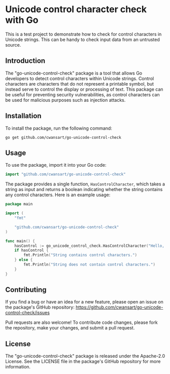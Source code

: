 # Unicode control character check with Go

This is a test project to demonstrate how to check for control characters in Unicode strings. This can be handy to check input data from an untrusted source.

## Introduction

The "go-unicode-control-check" package is a tool that allows Go developers to detect control characters within Unicode strings. Control characters are characters that do not represent a printable symbol, but instead serve to control the display or processing of text. This package can be useful for preventing security vulnerabilities, as control characters can be used for malicious purposes such as injection attacks.

## Installation

To install the package, run the following command:

```
go get github.com/cwansart/go-unicode-control-check
```

## Usage

To use the package, import it into your Go code:

```go
import "github.com/cwansart/go-unicode-control-check"
```

The package provides a single function, `HasControlCharacter`, which takes a string as input and returns a boolean indicating whether the string contains any control characters. Here is an example usage:

```go
package main

import (
	"fmt"

	"github.com/cwansart/go-unicode-control-check"
)

func main() {
	hasControl := go_unicode_control_check.HasControlCharacter("Hello, world!")
	if hasControl {
		fmt.Println("String contains control characters.")
	} else {
		fmt.Println("String does not contain control characters.")
	}
}
```

## Contributing

If you find a bug or have an idea for a new feature, please open an issue on the package's GitHub repository: https://github.com/cwansart/go-unicode-control-check/issues

Pull requests are also welcome! To contribute code changes, please fork the repository, make your changes, and submit a pull request. 

## License

The "go-unicode-control-check" package is released under the Apache-2.0 License. See the LICENSE file in the package's GitHub repository for more information.
